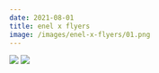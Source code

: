 ```yaml
---
date: 2021-08-01
title: enel x flyers
image: /images/enel-x-flyers/01.png
---
```


![](/images/enel-x-flyers/01.png)
![](/images/enel-x-flyers/02.png)
